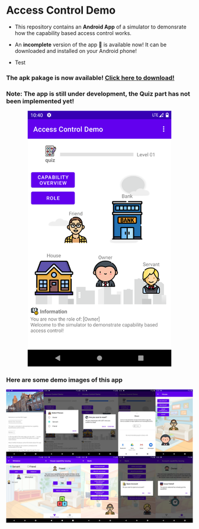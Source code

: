 # Access Control Demo

- This repository contains an __Android App__ of a simulator to demonsrate how the capability based access control works.

- An __incomplete__ version of the app :eyes: is available now! It can be downloaded and installed on your Android phone!

- Test

### The apk pakage is now available! [Click here to download!](https://github.com/YechengChu/ACDemo/raw/master/ACDemo.apk)

### Note: The app is still under development, the Quiz part has not been implemented yet!

<div align=center><img src="images/main_page.png" width="388" height="689"/></div>

### Here are some demo images of this app 

<div align=center><img src="images/demo_img.png"/></div>
